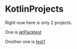 # KotlinProjects
Right now here is only 2 projects.


One is <a href="http://www.example.com">jetPacktest</a>

Onother one is <a href="http://www.example.com">test1</a>

